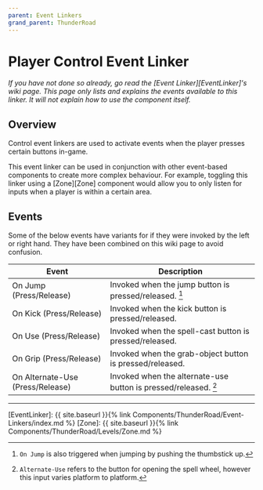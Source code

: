 ```yaml
---
parent: Event Linkers
grand_parent: ThunderRoad
---
```

# Player Control Event Linker
*If you have not done so already, go read the [Event Linker][EventLinker]'s wiki page. This page only lists and explains the events available to this linker. It will not explain how to use the component itself.*

## Overview
Control event linkers are used to activate events when the player presses certain buttons in-game. 

This event linker can be used in conjunction with other event-based components to create more complex behaviour. For example, toggling this linker using a [Zone][Zone] component would allow you to only listen for inputs when a player is within a certain area.  

## Events
Some of the below events have variants for if they were invoked by the left or right hand. They have been combined on this wiki page to avoid confusion.

| Event                             | Description
| ---                               | ---
| On Jump (Press/Release)           | Invoked when the jump button is pressed/released. [^1]
| On Kick (Press/Release)           | Invoked when the kick button is pressed/released.
| On Use (Press/Release)            | Invoked when the spell-cast button is pressed/released.
| On Grip (Press/Release)           | Invoked when the grab-object button is pressed/released.
| On Alternate-Use (Press/Release)  | Invoked when the alternate-use button is pressed/released. [^2]

-----

[^1]: `On Jump` is also triggered when jumping by pushing the thumbstick up. 
[^2]: `Alternate-Use` refers to the button for opening the spell wheel, however this input varies platform to platform.



[EventLinker]:  {{ site.baseurl }}{% link Components/ThunderRoad/Event-Linkers/index.md %}
[Zone]: {{ site.baseurl }}{% link Components/ThunderRoad/Levels/Zone.md %}